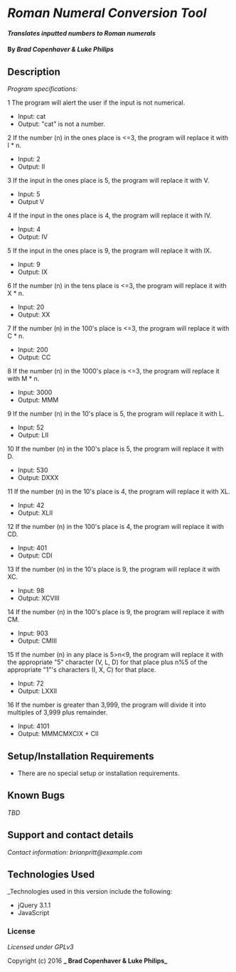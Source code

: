# _Roman Numeral Conversion Tool_

#### _Translates inputted numbers to Roman numerals_

#### By _**Brad Copenhaver & Luke Philips**_

## Description

_Program specifications:_

1 The program will alert the user if the input is not numerical.
* Input: cat
* Output: "cat" is not a number.

2 If the number (n) in the ones place is <=3, the program will replace it with I * n.
* Input: 2
* Output: II

3 If the input in the ones place is 5, the program will replace it with V.
* Input: 5
* Output V

4 If the input in the ones place is 4, the program will replace it with IV.
* Input: 4
* Output: IV

5 If the input in the ones place is 9, the program will replace it with IX.
* Input: 9
* Output: IX

6 If the number (n) in the tens place is <=3, the program will replace it with X * n.
* Input: 20
* Output: XX

7 If the number (n) in the 100's place is <=3, the program will replace it with C * n.
* Input: 200
* Output: CC

8 If the number (n) in the 1000's place is <=3, the program will replace it with M * n.
* Input: 3000
* Output: MMM

9 If the number (n) in the 10's place is 5, the program will replace it with L.
* Input: 52
* Output: LII

10 If the number (n) in the 100's place is 5, the program will replace it with D.
* Input: 530
* Output: DXXX

11 If the number (n) in the 10's place is 4, the program will replace it with XL.
* Input: 42
* Output: XLII

12 If the number (n) in the 100's place is 4, the program will replace it with CD.
* Input: 401
* Output: CDI

13 If the number (n) in the 10's place is 9, the program will replace it with XC.
* Input: 98
* Output: XCVIII

14 If the number (n) in the 100's place is 9, the program will replace it with CM.
* Input: 903
* Output: CMIII

15 If the number (n) in any place is 5>n<9, the program will replace it with the appropriate "5" character (V, L, D) for that place plus n%5 of the appropriate "1"'s characters (I, X, C) for that place.
* Input: 72
* Output: LXXII

16 If the number is greater than 3,999, the program will divide it into multiples of 3,999 plus remainder.
* Input: 4101
* Output: MMMCMXCIX + CII




## Setup/Installation Requirements

* There are no special setup or installation requirements.


## Known Bugs

_TBD_

## Support and contact details

_Contact information: brianpritt@example.com_

## Technologies Used

_Technologies used in this version include the following:
* jQuery 3.1.1
* JavaScript


### License

*Licensed under GPLv3*

Copyright (c) 2016 **_ Brad Copenhaver & Luke Philips_**
